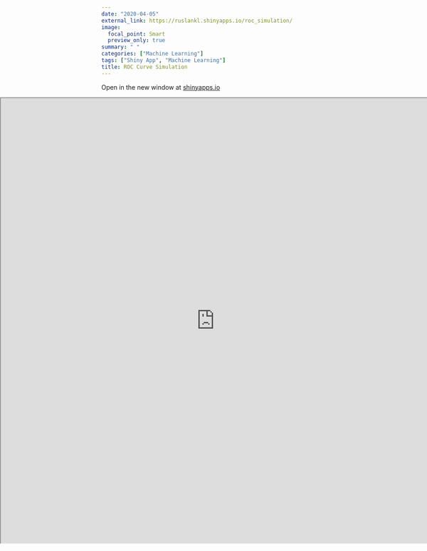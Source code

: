 ```yaml
---
date: "2020-04-05"
external_link: https://ruslankl.shinyapps.io/roc_simulation/
image:
  focal_point: Smart
  preview_only: true
summary: " "
categories: ["Machine Learning"]
tags: ["Shiny App", "Machine Learning"]
title: ROC Curve Simulation
---
```


Open in the new window at [shinyapps.io](https://ruslankl.shinyapps.io/roc_simulation/)


<iframe src="https://ruslankl.shinyapps.io/roc_simulation/" height=1000" frameborder="1" style="left: 0; position: absolute; width: 100%"></iframe>


<br>
<br>
<br>
<br>
<br>
<br>
<br>
<br>
<br>
<br>
<br>
<br>
<br>
<br>
<br>
<br>
<br>
<br>
<br>
<br>
<br>
<br>
<br>
<br>
<br>
<br>
<br>
<br>
<br>